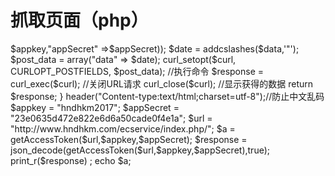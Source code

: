 # 抓取页面（php）
<?php
function getAccessToken($url,$appkey,$appSecret){
	$curl = curl_init();
	//设置抓取的url
	curl_setopt($curl, CURLOPT_URL, $url);
	//设置头文件的信息作为数据流输出
	curl_setopt($curl, CURLOPT_HEADER, 0);
	//设置获取的信息以文件流的形式返回，而不是直接输出。
	curl_setopt($curl, CURLOPT_RETURNTRANSFER, 1);
	//设置post方式提交
	curl_setopt($curl, CURLOPT_POST, true);
	//设置post数据
	$data = json_encode(array("appKey" =>$appkey,"appSecret" =>$appSecret));
	$date = addcslashes($data,'"');
	$post_data = array("data" => $date);
	curl_setopt($curl, CURLOPT_POSTFIELDS, $post_data);
	//执行命令
	$response = curl_exec($curl);
	//关闭URL请求
	curl_close($curl);
	//显示获得的数据
	return $response;
}
header("Content-type:text/html;charset=utf-8");//防止中文乱码
$appkey = "hndhkm2017";
$appSecret = "23e0635d472e822e6d6a50cade0f4e1a";
$url = "http://www.hndhkm.com/ecservice/index.php/";
$a = getAccessToken($url,$appkey,$appSecret);
$response = json_decode(getAccessToken($url,$appkey,$appSecret),true);
print_r($response) ;
 echo $a;
